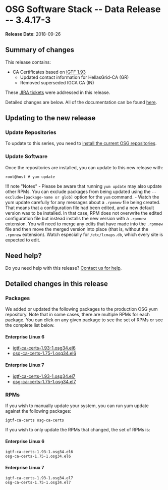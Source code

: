 OSG Software Stack -- Data Release -- 3.4.17-3
==============================================

**Release Date**: 2018-09-26

Summary of changes
------------------

This release contains:

-   CA Certificates based on [IGTF 1.93](http://dist.eugridpma.info/distribution/igtf/current/CHANGES)
    - Updated contact information for HellasGrid-CA (GR)
    - Removed superseded IGCA CA (IN)


These [JIRA tickets](https://jira.opensciencegrid.org/issues/?jql=project%20%3D%20SOFTWARE%20AND%20fixVersion%20%3D%203.4.17-3%20ORDER%20BY%20priority%20DESC%2C%20key%20DESC) were addressed in this release.

Detailed changes are below. All of the documentation can be found [here](/index.md).

Updating to the new release
---------------------------

### Update Repositories

To update to this series, you need to [install the current OSG repositories](/common/yum#install-osg-repositories).

### Update Software

Once the repositories are installed, you can update to this new release with:

``` console
root@host # yum update
```

!!! note "Notes"
    -   Please be aware that running `yum update` may also update other RPMs. You can exclude packages from being updated using the `--exclude=[package-name or glob]` option for the `yum` command.
    -   Watch the yum update carefully for any messages about a `.rpmnew` file being created. That means that a configuration file had been edited, and a new default version was to be installed. In that case, RPM does not overwrite the edited configuration file but instead installs the new version with a `.rpmnew` extension. You will need to merge any edits that have made into the `.rpmnew` file and then move the merged version into place (that is, without the `.rpmnew` extension). Watch especially for `/etc/lcmaps.db`, which every site is expected to edit.

Need help?
----------

Do you need help with this release? [Contact us for help](/common/help).

Detailed changes in this release
--------------------------------

### Packages

We added or updated the following packages to the production OSG yum repository. Note that in some cases, there are multiple RPMs for each package. You can click on any given package to see the set of RPMs or see the complete list below.

#### Enterprise Linux 6

-   [igtf-ca-certs-1.93-1.osg34.el6](https://koji.chtc.wisc.edu/koji/search?match=glob&type=build&terms=igtf-ca-certs-1.93-1.osg34.el6)
-   [osg-ca-certs-1.75-1.osg34.el6](https://koji.chtc.wisc.edu/koji/search?match=glob&type=build&terms=osg-ca-certs-1.75-1.osg34.el6)

#### Enterprise Linux 7

-   [igtf-ca-certs-1.93-1.osg34.el7](https://koji.chtc.wisc.edu/koji/search?match=glob&type=build&terms=igtf-ca-certs-1.93-1.osg34.el7)
-   [osg-ca-certs-1.75-1.osg34.el7](https://koji.chtc.wisc.edu/koji/search?match=glob&type=build&terms=osg-ca-certs-1.75-1.osg34.el7)

### RPMs

If you wish to manually update your system, you can run yum update against the following packages:

    igtf-ca-certs osg-ca-certs

If you wish to only update the RPMs that changed, the set of RPMs is:

#### Enterprise Linux 6

``` file
igtf-ca-certs-1.93-1.osg34.el6
osg-ca-certs-1.75-1.osg34.el6
```

#### Enterprise Linux 7

``` file
igtf-ca-certs-1.93-1.osg34.el7
osg-ca-certs-1.75-1.osg34.el7
```
